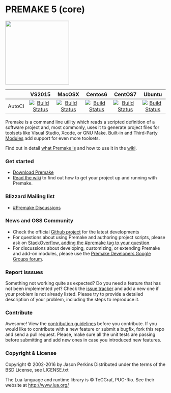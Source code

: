 # PREMAKE 5 (core)
<img src="https://premake.github.io/premake-logo.png" width="200" height="200" />

|     | VS2015 | MacOSX | Centos6 | CentOS7 | Ubuntu |
| :--- | :---: | :---: | :---: | :---: | :---: |
| AutoCI | [![Build Status](https://***REMOVED***/autoci/badges/blizzard/premake/master-windows)](https://***REMOVED***/job/blizzard-premake-master) | [![Build Status](https://***REMOVED***/autoci/badges/blizzard/premake/master-osx)](https://***REMOVED***/job/blizzard-premake-master) | [![Build Status](https://***REMOVED***/autoci/badges/blizzard/premake/master-centos6)](https://***REMOVED***/job/blizzard-premake-master)| [![Build Status](https://***REMOVED***/autoci/badges/blizzard/premake/master-centos7)](https://***REMOVED***/job/blizzard-premake-master) | [![Build Status](https://***REMOVED***/autoci/badges/blizzard/premake/master-ubuntu)](https://***REMOVED***/job/blizzard-premake-master) |

Premake is a command line utility which reads a scripted definition of a software project and, most commonly, uses it to generate project files for toolsets like Visual Studio, Xcode, or GNU Make. Built-in and Third-Party [Modules](https://github.com/premake/premake-core/wiki/Modules) add support for even more toolsets.

Find out in detail [what Premake is](https://github.com/premake/premake-core/wiki/What-Is-Premake) and how to use it in the [wiki](https://github.com/blizzard/premake-core/wiki).

### Get started

* [Download Premake](http://***REMOVED***/premake)
* [Read the wiki](https://github.com/blizzard/premake-core/wiki) to find out how to get your project up and running with Premake.

### Blizzard Mailing list
* [#Premake Discussions](mailto:***REMOVED***)

### News and OSS Community

* Check the official [Github project](https://github.com/premake/premake-core) for the latest developments
* For questions about using Premake and authoring project scripts, please ask on [StackOverflow, adding the #premake tag to your question](http://stackoverflow.com/questions/tagged/premake).
* For discussions about developing, customizing, or extending Premake and add-on modules, please use the [Premake Developers Google Groups forum](https://groups.google.com/forum/#!forum/premake-development).

### Report isssues

Something not working quite as expected? Do you need a feature that has not been implemented yet? Check the [issue tracker](https://github.com/blizzard/premake-core/issues) and add a new one if your problem is not already listed. Please try to provide a detailed description of your problem, including the steps to reproduce it.

### Contribute

Awesome! View the [contribution guidelines](https://github.com/premake/premake-core/wiki/Contribution-Guidelines) before you contribute. If you would like to contribute with a new feature or submit a bugfix, fork this repo and send a pull request. Please, make sure all the unit tests are passing before submitting and add new ones in case you introduced new features.

### Copyright & License

Copyright &copy; 2002-2016 by Jason Perkins
Distributed under the terms of the BSD License, see LICENSE.txt

The Lua language and runtime library is &copy; TeCGraf, PUC-Rio.
See their website at http://www.lua.org/


